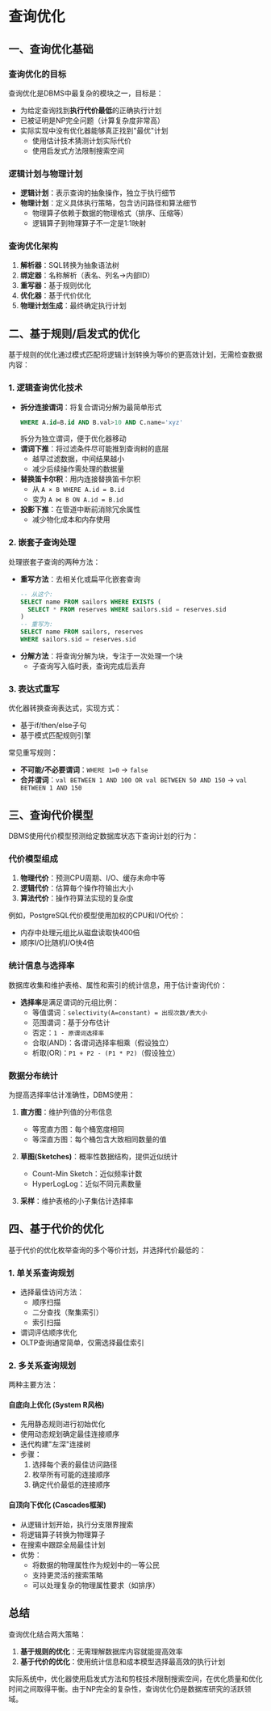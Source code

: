 # 查询优化

## 一、查询优化基础

### 查询优化的目标

查询优化是DBMS中最复杂的模块之一，目标是：

- 为给定查询找到**执行代价最低**的正确执行计划
- 已被证明是NP完全问题（计算复杂度非常高）
- 实际实现中没有优化器能够真正找到"最优"计划
  - 使用估计技术猜测计划实际代价
  - 使用启发式方法限制搜索空间

### 逻辑计划与物理计划

- **逻辑计划**：表示查询的抽象操作，独立于执行细节
- **物理计划**：定义具体执行策略，包含访问路径和算法细节
  - 物理算子依赖于数据的物理格式（排序、压缩等）
  - 逻辑算子到物理算子不一定是1:1映射

### 查询优化架构

1. **解析器**：SQL转换为抽象语法树
2. **绑定器**：名称解析（表名、列名→内部ID）
3. **重写器**：基于规则优化
4. **优化器**：基于代价优化
5. **物理计划生成**：最终确定执行计划

## 二、基于规则/启发式的优化

基于规则的优化通过模式匹配将逻辑计划转换为等价的更高效计划，无需检查数据内容：

### 1. 逻辑查询优化技术

- **拆分连接谓词**：将复合谓词分解为最简单形式
  ```sql
  WHERE A.id=B.id AND B.val>10 AND C.name='xyz'
  ```
  拆分为独立谓词，便于优化器移动
- **谓词下推**：将过滤条件尽可能推到查询树的底层
  - 越早过滤数据，中间结果越小
  - 减少后续操作需处理的数据量
- **替换笛卡尔积**：用内连接替换笛卡尔积
  - 从 `A × B WHERE A.id = B.id`
  - 变为 `A ⋈ B ON A.id = B.id`
- **投影下推**：在管道中断前消除冗余属性
  - 减少物化成本和内存使用

### 2. 嵌套子查询处理

处理嵌套子查询的两种方法：

- **重写方法**：去相关化或扁平化嵌套查询
  ```sql
  -- 从这个:
  SELECT name FROM sailors WHERE EXISTS (
    SELECT * FROM reserves WHERE sailors.sid = reserves.sid
  )
  -- 重写为:
  SELECT name FROM sailors, reserves
  WHERE sailors.sid = reserves.sid
  ```
- **分解方法**：将查询分解为块，专注于一次处理一个块
  - 子查询写入临时表，查询完成后丢弃

### 3. 表达式重写

优化器转换查询表达式，实现方式：

- 基于if/then/else子句
- 基于模式匹配规则引擎

常见重写规则：

- **不可能/不必要谓词**：`WHERE 1=0` → `false`
- **合并谓词**：`val BETWEEN 1 AND 100 OR val BETWEEN 50 AND 150` → `val BETWEEN 1 AND 150`

## 三、查询代价模型

DBMS使用代价模型预测给定数据库状态下查询计划的行为：

### 代价模型组成

1. **物理代价**：预测CPU周期、I/O、缓存未命中等
2. **逻辑代价**：估算每个操作符输出大小
3. **算法代价**：操作符算法实现的复杂度

例如，PostgreSQL代价模型使用加权的CPU和I/O代价：

- 内存中处理元组比从磁盘读取快400倍
- 顺序I/O比随机I/O快4倍

### 统计信息与选择率

数据库收集和维护表格、属性和索引的统计信息，用于估计查询代价：

- **选择率**是满足谓词的元组比例：
  - 等值谓词：`selectivity(A=constant) = 出现次数/表大小`
  - 范围谓词：基于分布估计
  - 否定：`1 - 原谓词选择率`
  - 合取(AND)：各谓词选择率相乘（假设独立）
  - 析取(OR)：`P1 + P2 - (P1 * P2)`（假设独立）

### 数据分布统计

为提高选择率估计准确性，DBMS使用：

1. **直方图**：维护列值的分布信息

   - 等宽直方图：每个桶宽度相同
   - 等深直方图：每个桶包含大致相同数量的值

2. **草图(Sketches)**：概率性数据结构，提供近似统计

   - Count-Min Sketch：近似频率计数
   - HyperLogLog：近似不同元素数量

3. **采样**：维护表格的小子集估计选择率

## 四、基于代价的优化

基于代价的优化枚举查询的多个等价计划，并选择代价最低的：

### 1. 单关系查询规划

- 选择最佳访问方法：
  - 顺序扫描
  - 二分查找（聚集索引）
  - 索引扫描
- 谓词评估顺序优化
- OLTP查询通常简单，仅需选择最佳索引

### 2. 多关系查询规划

两种主要方法：

#### 自底向上优化 (System R风格)

- 先用静态规则进行初始优化
- 使用动态规划确定最佳连接顺序
- 迭代构建"左深"连接树
- 步骤：
  1. 选择每个表的最佳访问路径
  2. 枚举所有可能的连接顺序
  3. 确定代价最低的连接顺序

#### 自顶向下优化 (Cascades框架)

- 从逻辑计划开始，执行分支限界搜索
- 将逻辑算子转换为物理算子
- 在搜索中跟踪全局最佳计划
- 优势：
  - 将数据的物理属性作为规划中的一等公民
  - 支持更灵活的搜索策略
  - 可以处理复杂的物理属性要求（如排序）

## 总结

查询优化结合两大策略：

1. **基于规则的优化**：无需理解数据库内容就能提高效率
2. **基于代价的优化**：使用统计信息和成本模型选择最高效的执行计划

实际系统中，优化器使用启发式方法和剪枝技术限制搜索空间，在优化质量和优化时间之间取得平衡。由于NP完全的复杂性，查询优化仍是数据库研究的活跃领域。

